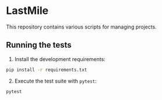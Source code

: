 # LastMile

This repository contains various scripts for managing projects.

## Running the tests

1. Install the development requirements:

```bash
pip install -r requirements.txt
```

2. Execute the test suite with `pytest`:

```bash
pytest
```
